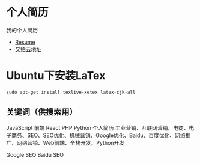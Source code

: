 # 个人简历

我的个人简历

* [Resume](./resume/resume.pdf)
* [又拍云地址](http://blog-music.test.upcdn.net/resume.pdf)

# Ubuntu下安装LaTex

```
sudo apt-get install texlive-xetex latex-cjk-all
```

## 关键词（供搜索用）

JavaScript 前端 React PHP Python 个人简历
工业营销、互联网营销、电商、电子商务、SEO、SEO优化、机械营销、Google优化、Baidu、百度优化、网络推广、网络营销、Web前端、全栈开发、Python开发

Google SEO Baidu SEO
